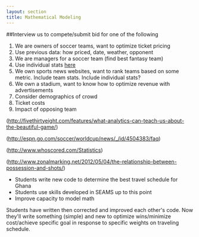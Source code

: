 ```yaml
---
layout: section
title: Mathematical Modeling
---
```

##Interview us to compete/submit bid for one of the following

1. We are owners of soccer teams, want to optimize ticket pricing
  1. Use previous data: how priced, date, weather, opponent
1. We are managers for a soccer team (find best fantasy team)
  1. Use individual stats [here](http://www.whoscored.com/Statistics)
2. We own sports news websites, want to rank teams based on some metric.  Include team stats. Include individual stats?
3. We own a stadium, want to know how to optimize revenue with advertisements
  1. Consider demographics of crowd
  2. Ticket costs
  3. Impact of opposing team



(http://fivethirtyeight.com/features/what-analytics-can-teach-us-about-the-beautiful-game/)

(http://espn.go.com/soccer/worldcup/news/_/id/4504383/faq)

(http://www.whoscored.com/Statistics)

(http://www.zonalmarking.net/2012/05/04/the-relationship-between-possession-and-shots/)



- Students write new code to determine the best travel schedule for Ghana
- Students use skills developed in SEAMS up to this point
- Improve capacity to model math

Students have written then corrected and improved each other's code.  Now they'll write something (simple) and new to optimize wins/minimize cost/achieve specific goal in response to specific weights on traveling schedule.
